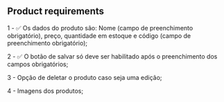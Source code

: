 ## Product requirements

1 - ✅ Os dados do produto são: Nome (campo de preenchimento obrigatório), preço, quantidade em estoque e código (campo de preenchimento obrigatório);

2 - ✅ O botão de salvar só deve ser habilitado após o preenchimento dos campos obrigatórios;

3 - Opção de deletar o produto caso seja uma edição;

4 - Imagens dos produtos;